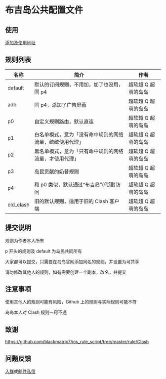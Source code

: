 # 布吉岛公共配置文件

## 使用

[添加及使用地址](https://app.bujidao.org/cc)

## 规则列表

| 名称      | 简介                                                     | 作者                |
| --------- | -------------------------------------------------------- | ------------------- |
| default   | 默认的订阅规则，不用加，加了也没用，同 p4                | 超软超 Q 超萌的岛岛 |
| adb       | 同 p4，添加了广告屏蔽                                    | 超软超 Q 超萌的岛岛 |
| p0        | 自定义规则路由，默认直连                                 | 超软超 Q 超萌的岛岛 |
| p1        | 白名单模式，意为「没有命中规则的网络流量，统统使用代理」 | 超软超 Q 超萌的岛岛 |
| p2        | 黑名单模式，意为「只有命中规则的网络流量，才使用代理」   | 超软超 Q 超萌的岛岛 |
| p3        | 岛民贡献的奶昔规则                                       | 超软超 Q 超萌的岛岛 |
| p4        | 和 p0 类似，默认通过“布吉岛”(代理)访问                   | 超软超 Q 超萌的岛岛 |
| old_clash | 旧的默认规则，适用于旧的 Clash 客户端                    | 超软超 Q 超萌的岛岛 |

## 提交说明

规则为作者本人所有

p 开头的规则及 default 为岛民共同所有

大家都可以提交，只需要在岛岛官网添加同名的规则，并设置为可共享

请勿修改其他人的规则，如有需要创建一个副本，改名，并提交

## 注意事项

使用其他人的规则可能有风险，Github 上的规则与实际规则可能不符

岛岛本人对 Clash 规则一窍不通
## 致谢
https://github.com/blackmatrix7/ios_rule_script/tree/master/rule/Clash

## 问题反馈

[入群](https://bujidaoChat.t.me)或[邮件私信](mailto:bujidao@duck.com)

